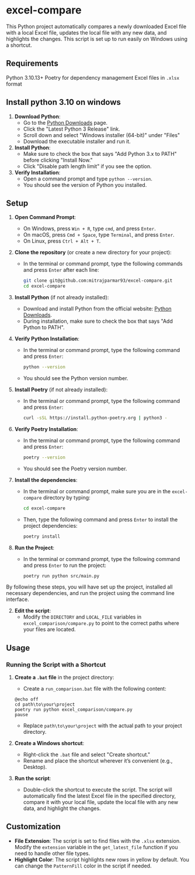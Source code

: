 # excel-compare

This Python project automatically compares a newly downloaded Excel file with a local Excel file, updates the local file with any new data, and highlights the changes. This script is set up to run easily on Windows using a shortcut.

## Requirements

Python 3.10.13+
Poetry for dependency management
Excel files in `.xlsx` format

## Install python 3.10 on windows

1. **Download Python**:
   - Go to the [Python Downloads](https://www.python.org/downloads/windows/) page.
   - Click the "Latest Python 3 Release" link.
   - Scroll down and select "Windows installer (64-bit)" under "Files"
   - Download the executable installer and run it.
2. **Install Python**:
   - Make sure to check the box that says "Add Python 3.x to PATH" before clicking "Install Now."
   - Click "Disable path length limit" if you see the option.
3. **Verify Installation**:
   - Open a command prompt and type `python --version`.
   - You should see the version of Python you installed.

## Setup

1. **Open Command Prompt**:

   - On Windows, press `Win + R`, type `cmd`, and press `Enter`.
   - On macOS, press `Cmd + Space`, type `Terminal`, and press `Enter`.
   - On Linux, press `Ctrl + Alt + T`.

2. **Clone the repository** (or create a new directory for your project):

   - In the terminal or command prompt, type the following commands and press `Enter` after each line:
     ```bash
     git clone git@github.com:mitrajparmar93/excel-compare.git
     cd excel-compare
     ```

3. **Install Python** (if not already installed):

   - Download and install Python from the official website: [Python Downloads](https://www.python.org/downloads/).
   - During installation, make sure to check the box that says "Add Python to PATH".

4. **Verify Python Installation**:

   - In the terminal or command prompt, type the following command and press `Enter`:
     ```bash
     python --version
     ```
   - You should see the Python version number.

5. **Install Poetry** (if not already installed):

   - In the terminal or command prompt, type the following command and press `Enter`:
     ```bash
     curl -sSL https://install.python-poetry.org | python3 -
     ```

6. **Verify Poetry Installation**:

   - In the terminal or command prompt, type the following command and press `Enter`:
     ```bash
     poetry --version
     ```
   - You should see the Poetry version number.

7. **Install the dependencies**:

   - In the terminal or command prompt, make sure you are in the `excel-compare` directory by typing:
     ```bash
     cd excel-compare
     ```
   - Then, type the following command and press `Enter` to install the project dependencies:
     ```bash
     poetry install
     ```

8. **Run the Project**:
   - In the terminal or command prompt, type the following command and press `Enter` to run the project:
     ```bash
     poetry run python src/main.py
     ```

By following these steps, you will have set up the project, installed all necessary dependencies, and run the project using the command line interface.

2. **Edit the script**:
   - Modify the `DIRECTORY` and `LOCAL_FILE` variables in `excel_comparison/compare.py` to point to the correct paths where your files are located.

## Usage

### Running the Script with a Shortcut

1. **Create a `.bat` file** in the project directory:

   - Create a `run_comparison.bat` file with the following content:

   ```batch
   @echo off
   cd path\to\your\project
   poetry run python excel_comparison/compare.py
   pause
   ```

   - Replace `path\to\your\project` with the actual path to your project directory.

1. **Create a Windows shortcut**:

   - Right-click the `.bat` file and select "Create shortcut."
   - Rename and place the shortcut wherever it’s convenient (e.g., Desktop).

1. **Run the script**:
   - Double-click the shortcut to execute the script. The script will automatically find the latest Excel file in the specified directory, compare it with your local file, update the local file with any new data, and highlight the changes.

## Customization

- **File Extension**: The script is set to find files with the `.xlsx` extension. Modify the `extension` variable in the `get_latest_file` function if you need to handle other file types.
- **Highlight Color**: The script highlights new rows in yellow by default. You can change the `PatternFill` color in the script if needed.
